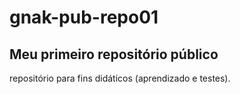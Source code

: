 gnak-pub-repo01
===============

<h2>Meu primeiro repositório  público</h2>

<p>repositório para fins didáticos (aprendizado e testes).</p>